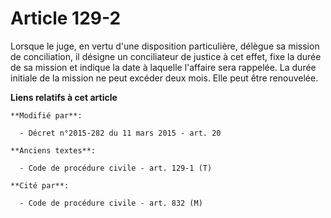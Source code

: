 # Article 129-2

Lorsque le juge, en vertu d'une disposition particulière, délègue sa mission de conciliation, il désigne un conciliateur de
justice à cet effet, fixe la durée de sa mission et indique la date à laquelle l'affaire sera rappelée. La durée initiale de
la mission ne peut excéder deux mois. Elle peut être renouvelée.

**Liens relatifs à cet article**

	**Modifié par**:

	  - Décret n°2015-282 du 11 mars 2015 - art. 20

	**Anciens textes**:

	  - Code de procédure civile - art. 129-1 (T)

	**Cité par**:

	  - Code de procédure civile - art. 832 (M)
